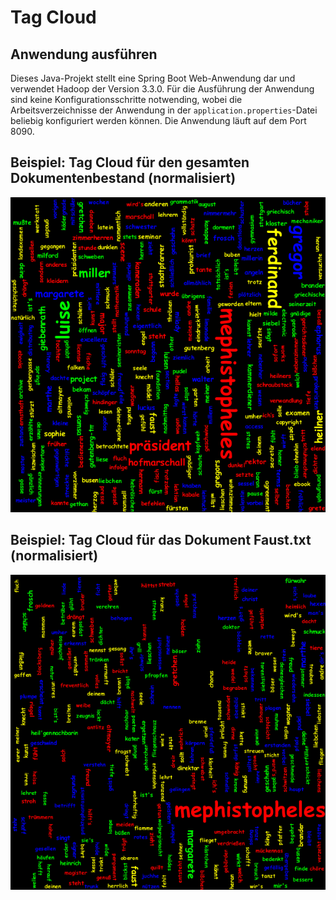 # Tag Cloud

## Anwendung ausführen
Dieses Java-Projekt stellt eine Spring Boot Web-Anwendung dar und verwendet Hadoop der Version 3.3.0.
Für die Ausführung der Anwendung sind keine Konfigurationsschritte notwending,
wobei die Arbeitsverzeichnisse der Anwendung in der `application.properties`-Datei beliebig konfiguriert werden können.
Die Anwendung läuft auf dem Port 8090.

## Beispiel: Tag Cloud für den gesamten Dokumentenbestand (normalisiert)
![Corpus](tagcloud-examples/norm_corpus_20201123-203815310.png)

## Beispiel: Tag Cloud für das Dokument Faust.txt (normalisiert)
![Document](tagcloud-examples/norm_Faust_20201123-203907883.png)
